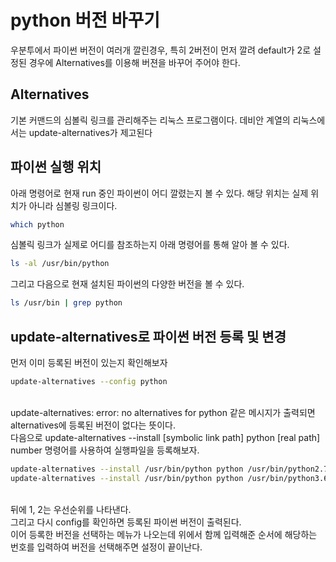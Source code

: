 # python 버전 바꾸기
우분투에서 파이썬 버전이 여러개 깔린경우, 특히 2버전이 먼저 깔려 default가 2로 설정된 경우에
Alternatives를 이용해 버젼을 바꾸어 주어야 한다.
## Alternatives
기본 커맨드의 심볼릭 링크를 관리해주는 리눅스 프로그램이다.
데비안 계열의 리눅스에서는 update-alternatives가 제고된다
## 파이썬 실행 위치
아래 명령어로 현재 run 중인 파이썬이 어디 깔렸는지 볼 수 있다.
해당 위치는 실제 위치가 아니라 심볼링 링크이다.
```bash
which python
```
심볼릭 링크가 실제로 어디를 참조하는지 아래 명령어를 통해 알아 볼 수 있다.
```bash
ls -al /usr/bin/python
```
그리고 다음으로 현재 설치된 파이썬의 다양한 버전을 볼 수 있다.
```bash
ls /usr/bin | grep python
```
## update-alternatives로 파이썬 버전 등록 및 변경
먼저 이미 등록된 버전이 있는지 확인해보자
<br>
```bash
update-alternatives --config python
```
<br>
update-alternatives: error: no alternatives for python 같은 메시지가 출력되면 alternatives에 등록된 버전이 없다는 뜻이다.<br>
다음으로 update-alternatives --install [symbolic link path] python [real path] number 명령어를 사용하여 실행파일을 등록해보자.
<br>

```bash
update-alternatives --install /usr/bin/python python /usr/bin/python2.7 2
update-alternatives --install /usr/bin/python python /usr/bin/python3.6 1
```

<br>
뒤에 1, 2는 우선순위를 나타낸다.<br>
그리고 다시 config를 확인하면 등록된 파이썬 버전이 출력된다.<br>
이어 등록한 버전을 선택하는 메뉴가 나오는데 위에서 함께 입력해준 순서에 해당하는 번호를 입력하여 버전을 선택해주면 설정이 끝이난다.<br>